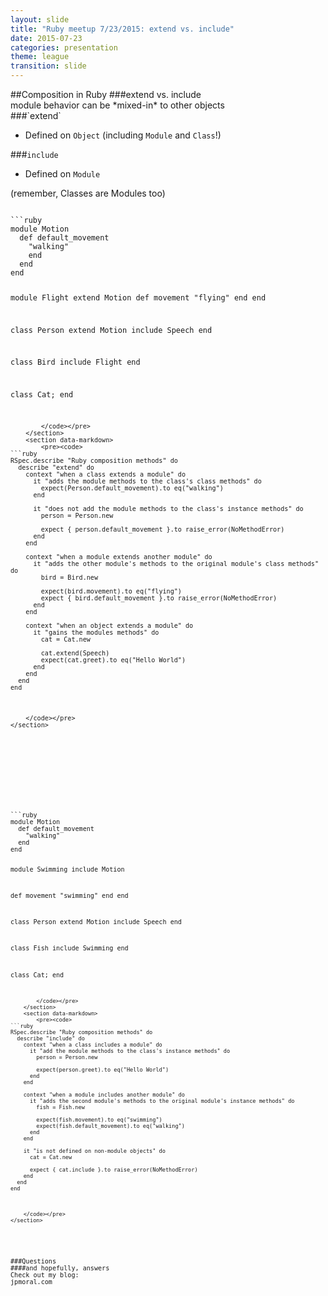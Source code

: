 ```yaml
---
layout: slide
title: "Ruby meetup 7/23/2015: extend vs. include"
date: 2015-07-23
categories: presentation
theme: league
transition: slide
---
```

<section data-markdown>
##Composition in Ruby
###extend vs. include
</section>
<section data-markdown>
module behavior can be *mixed-in* to other objects
</section>
<section data-markdown>
###`extend`

- Defined on `Object` (including `Module` and `Class`!)

###`include`

- Defined on `Module`

(remember, Classes are Modules too)
</section>
<section>
    <section data-markdown>
        <pre><code>
```ruby
module Motion
  def default_movement
    "walking"
    end
  end
end

module Flight
  extend Motion
  def movement
    "flying"
  end
end

class Person
  extend  Motion
  include Speech
end

class Bird
  include Flight
end

class Cat; end
```
        </code></pre>
    </section>
    <section data-markdown>
        <pre><code>
```ruby
RSpec.describe "Ruby composition methods" do
  describe "extend" do
    context "when a class extends a module" do
      it "adds the module methods to the class's class methods" do
        expect(Person.default_movement).to eq("walking")
      end

      it "does not add the module methods to the class's instance methods" do
        person = Person.new

        expect { person.default_movement }.to raise_error(NoMethodError)
      end
    end

    context "when a module extends another module" do
      it "adds the other module's methods to the original module's class methods" do
        bird = Bird.new

        expect(bird.movement).to eq("flying")
        expect { bird.default_movement }.to raise_error(NoMethodError)
      end
    end

    context "when an object extends a module" do
      it "gains the modules methods" do
        cat = Cat.new

        cat.extend(Speech)
        expect(cat.greet).to eq("Hello World")
      end
    end
  end
end
```
        </code></pre>
    </section>
</section>
<section>
    <section data-markdown>
        <pre><code>
```ruby
module Motion
  def default_movement
    "walking"
  end
end

module Swimming
  include Motion

  def movement
    "swimming"
  end
end

class Person
  extend  Motion
  include Speech
end

class Fish
  include Swimming
end

class Cat; end
```
        </code></pre>
    </section>
    <section data-markdown>
        <pre><code>
```ruby
RSpec.describe "Ruby composition methods" do
  describe "include" do
    context "when a class includes a module" do
      it "add the module methods to the class's instance methods" do
        person = Person.new

        expect(person.greet).to eq("Hello World")
      end
    end

    context "when a module includes another module" do
      it "adds the second module's methods to the original module's instance methods" do
        fish = Fish.new

        expect(fish.movement).to eq("swimming")
        expect(fish.default_movement).to eq("walking")
      end
    end

    it "is not defined on non-module objects" do
      cat = Cat.new

      expect { cat.include }.to raise_error(NoMethodError)
    end
  end
end
```
        </code></pre>
    </section>
</section>
<section data-markdown>
###Questions
####and hopefully, answers</h4>
Check out my blog:
jpmoral.com
</section>
